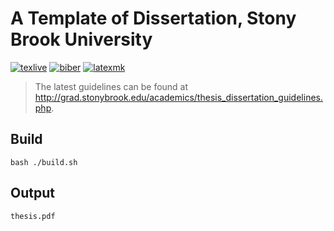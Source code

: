 A Template of Dissertation, Stony Brook University
===

[![texlive](https://img.shields.io/badge/texlive-2016-blue.svg)](https://www.tug.org/texlive/)
[![biber](https://img.shields.io/badge/biber-2.7-blue.svg)](https://github.com/plk/biber)
[![latexmk](https://img.shields.io/badge/latexmk-4.41-blue.svg)](https://www.ctan.org/pkg/latexmk/)

> The latest guidelines can be found at <http://grad.stonybrook.edu/academics/thesis_dissertation_guidelines.php>.

## Build
```
bash ./build.sh
```

## Output
```
thesis.pdf
```